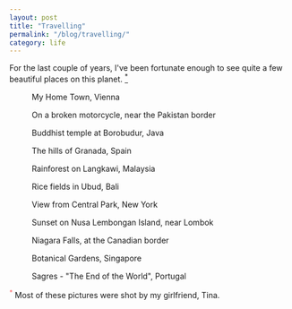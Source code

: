 ```yaml
---
layout: post
title: "Travelling"
permalink: "/blog/travelling/"
category: life
---
```


<p class="lead">
  For the last couple of years, I've been fortunate enough to see quite a few beautiful places on this planet. <a href="#copyright"><sup>*</sup></a> 
</p>

<div class="gallery">

  <figure>
    <img 
      src="data:image/gif;base64,R0lGODlhAQABAAAAACH5BAEKAAEALAAAAAABAAEAAAICTAEAOw==" 
      data-src="vienna.jpg" 
      class="lazyload" 
      alt=""
    >
    <figcaption>My Home Town, Vienna</figcaption>
  </figure>

  <figure>
    <img 
      src="data:image/gif;base64,R0lGODlhAQABAAAAACH5BAEKAAEALAAAAAABAAEAAAICTAEAOw==" 
      data-src="india.jpg" 
      class="lazyload" 
      alt=""
    >
    <figcaption>On a broken motorcycle, near the Pakistan border</figcaption>
  </figure>

  <figure>
    <img 
      src="data:image/gif;base64,R0lGODlhAQABAAAAACH5BAEKAAEALAAAAAABAAEAAAICTAEAOw==" 
      data-src="borobudur.jpg" 
      class="lazyload" 
      alt=""
    >
    <figcaption>Buddhist temple at Borobudur, Java</figcaption>
  </figure>

  <figure>
    <img 
      src="data:image/gif;base64,R0lGODlhAQABAAAAACH5BAEKAAEALAAAAAABAAEAAAICTAEAOw==" 
      data-src="granada.jpg" 
      class="lazyload" 
      alt=""
    >
    <figcaption>The hills of Granada, Spain</figcaption>
  </figure>

  <figure>
    <img 
      src="data:image/gif;base64,R0lGODlhAQABAAAAACH5BAEKAAEALAAAAAABAAEAAAICTAEAOw==" 
      data-src="langkawi.jpg" 
      class="lazyload" 
      alt=""
    >
    <figcaption>Rainforest on Langkawi, Malaysia</figcaption>
  </figure>

  <figure>
    <img 
      src="data:image/gif;base64,R0lGODlhAQABAAAAACH5BAEKAAEALAAAAAABAAEAAAICTAEAOw==" 
      data-src="ubud.jpg" 
      class="lazyload" 
      alt=""
    >
    <figcaption>Rice fields in Ubud, Bali</figcaption>
  </figure>

  <figure>
    <img 
      src="data:image/gif;base64,R0lGODlhAQABAAAAACH5BAEKAAEALAAAAAABAAEAAAICTAEAOw==" 
      data-src="newyork.jpg" 
      class="lazyload" 
      alt=""
    >
    <figcaption>View from Central Park, New York</figcaption>
  </figure>

  <figure>
    <img 
      src="data:image/gif;base64,R0lGODlhAQABAAAAACH5BAEKAAEALAAAAAABAAEAAAICTAEAOw==" 
      data-src="lembongan.jpg" 
      class="lazyload" 
      alt=""
    >
    <figcaption>Sunset on Nusa Lembongan Island, near Lombok</figcaption>
  </figure>

  <figure>
    <img 
      src="data:image/gif;base64,R0lGODlhAQABAAAAACH5BAEKAAEALAAAAAABAAEAAAICTAEAOw==" 
      data-src="niagara.jpg" 
      class="lazyload" 
      alt=""
    >
    <figcaption>Niagara Falls, at the Canadian border</figcaption>
  </figure>

  <figure>
    <img 
      src="data:image/gif;base64,R0lGODlhAQABAAAAACH5BAEKAAEALAAAAAABAAEAAAICTAEAOw==" 
      data-src="singapore.jpg" 
      class="lazyload" 
      alt=""
    >
    <figcaption>Botanical Gardens, Singapore</figcaption>
  </figure>

  <figure>
    <img 
      src="data:image/gif;base64,R0lGODlhAQABAAAAACH5BAEKAAEALAAAAAABAAEAAAICTAEAOw==" 
      data-src="portugal.jpg" 
      class="lazyload" 
      alt=""
    >
    <figcaption>Sagres - "The End of the World", Portugal</figcaption>
  </figure>
</div>

<p id="copyright"><sup style="color:#fc6767;">*</sup> Most of these pictures were shot by my girlfriend, Tina.</p>